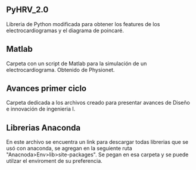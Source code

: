 ## PyHRV_2.0
Libreria de Python modificada para obtener los features de los electrocardiogramas y el diagrama de poincaré.
## Matlab
Carpeta con un script de Matlab para la simulación de un electrocardiograma. Obtenido de Physionet.
## Avances primer ciclo
Carpeta dedicada a los archivos creado para presentar avances de Diseño e innovación de ingenieria I.
## Librerias Anaconda
En este archivo se encuentra un link para descargar todas librerias que se usó con anaconda, se agregan en la seguiente ruta "Anacnoda>Env>lib>site-packages". Se pegan en esa carpeta y se puede utilzar el enviroment de su preferencia.
